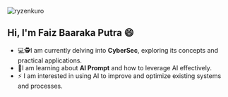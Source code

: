 ![ryzenkuro](https://media1.tenor.com/m/zIcADuIRj1EAAAAC/yuta-yuta-rika.gif)


## Hi, I'm Faiz Baaraka Putra 😄


- 💻🕵️I am currently delving into **CyberSec**, exploring its concepts and practical applications.  
- 🧠I am learning about **AI Prompt** and how to leverage AI effectively.  
- ⚡ I am interested in using AI to improve and optimize existing systems and processes.  

